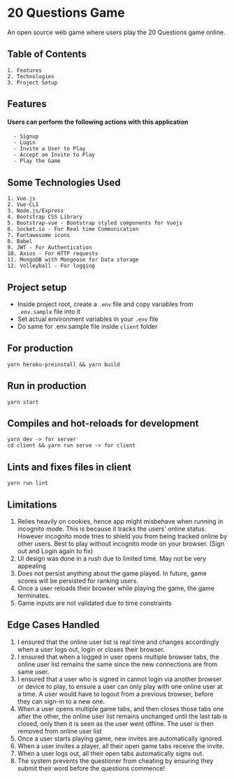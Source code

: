 # 20 Questions Game

An open source web game where users play the 20 Questions game online.

## Table of Contents

    1. Features
    2. Technologies
    3. Project Setup

## Features
  #### Users can perform the following actions with this application
    
      - Signup
      - Login
      - Invite a User to Play
      - Accept an Invite to Play
      - Play the Game
  
## Some Technologies Used
    1. Vue.js
    2. Vue-CLI
    3. Node.js/Express
    4. Bootstrap CSS Library
    5. Bootstrap-vue - Bootstrap styled components for Vuejs
    6. Socket.io - For Real time Communication
    7. Fontawesome icons
    8. Babel
    9. JWT - For Authentication
    10. Axios - For HTTP requests
    11. MongoDB with Mongoose for Data storage
    12. Volleyball - For logging



## Project setup

- Inside project root, create a `.env` file and copy variables from `.env.sample` file into it
- Set actual environment variables in your `.env` file
- Do same for .env.sample file inside `client` folder


## For production
```
yarn heroku-preinstall && yarn build
```
## Run in production
```
yarn start
```

## Compiles and hot-reloads for development
```
yarn dev -> for server
cd client && yarn run serve -> for client
```


## Lints and fixes files in client
```
yarn run lint
```


## Limitations
1. Relies heavily on cookies, hence app might misbehave when running in incognito mode. This is because it tracks the users' online status. However incognito mode tries to shield you from being tracked online by other users. Best to play without incognito mode on your browser. (Sign out and Login again to fix)
2. UI design was done in a rush due to limited time. May not be very appealing
3. Does not persist anything about the game played. In future, game scores will be persisted for ranking users.
4. Once a user reloads their browser while playing the game, the game terminates.
5. Game inputs are not validated due to time constraints

## Edge Cases Handled
1. I ensured that the online user list is real time and changes accordingly when a user logs out, login or closes their browser.
2. I ensured that when a logged in user opens multiple browser tabs, the online user list remains the same since the new connections are from same user.
3. I ensured that a user who is signed in cannot login via another browser or device to play, to ensure a user can only play with one online user at a time. A user would have to logout from a previous browser, before they can sign-in to a new one.
4. When a user opens multiple game tabs, and then closes those tabs one after the other, the online user list remains unchanged until the last tab is closed, only then it is seen as the user went offline. The user is then removed from online user list
5. Once a user starts playing game, new invites are automatically ignored
6. When a user invites a player, all their open game tabs receive the invite.
7. When a user logs out, all their open tabs automatically signs out.
8. The system prevents the questioner from cheating by ensuring they submit their word before the questions commence!

